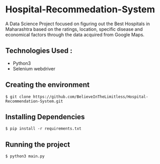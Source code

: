 # Hospital-Recommedation-System
A Data Science Project focused on figuring out the Best Hospitals in Maharashtra based on the ratings, location, specific disease and economical factors through the data acquired from Google Maps.


## Technologies Used :

- Python3
- Selenium webdriver

## Creating the environment

```
$ git clone https://github.com/BelieveInTheLimitless/Hospital-Recommendation-System.git
```

## Installing Dependencies

```
$ pip install -r requirements.txt
```

## Running the project

```
$ python3 main.py
```
